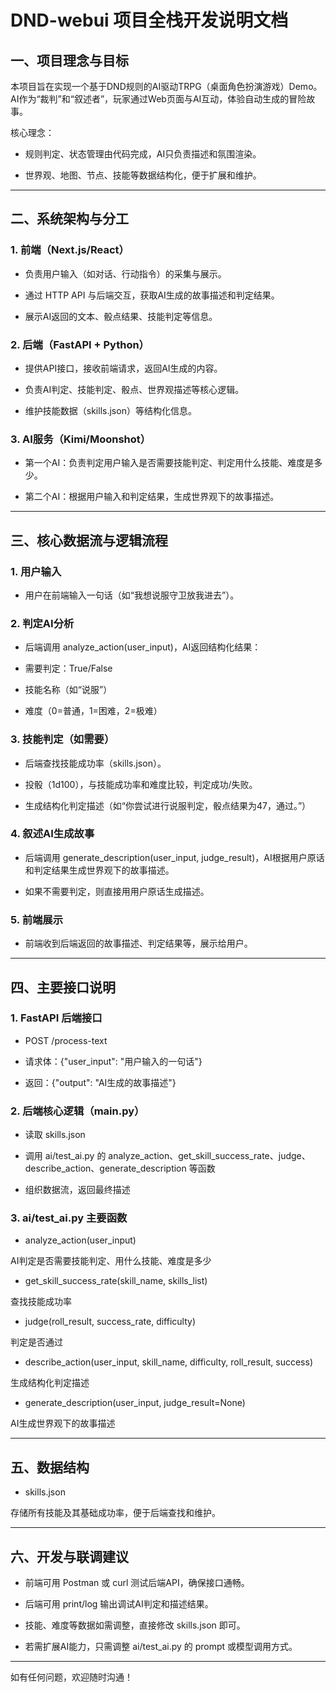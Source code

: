 # DND-webui 项目全栈开发说明文档

## 一、项目理念与目标

本项目旨在实现一个基于DND规则的AI驱动TRPG（桌面角色扮演游戏）Demo。AI作为“裁判”和“叙述者”，玩家通过Web页面与AI互动，体验自动生成的冒险故事。

核心理念：

- 规则判定、状态管理由代码完成，AI只负责描述和氛围渲染。

- 世界观、地图、节点、技能等数据结构化，便于扩展和维护。

------

## 二、系统架构与分工

### 1. 前端（Next.js/React）

- 负责用户输入（如对话、行动指令）的采集与展示。

- 通过 HTTP API 与后端交互，获取AI生成的故事描述和判定结果。

- 展示AI返回的文本、骰点结果、技能判定等信息。

### 2. 后端（FastAPI + Python）

- 提供API接口，接收前端请求，返回AI生成的内容。

- 负责AI判定、技能判定、骰点、世界观描述等核心逻辑。

- 维护技能数据（skills.json）等结构化信息。

### 3. AI服务（Kimi/Moonshot）

- 第一个AI：负责判定用户输入是否需要技能判定、判定用什么技能、难度是多少。

- 第二个AI：根据用户输入和判定结果，生成世界观下的故事描述。

------

## 三、核心数据流与逻辑流程

### 1. 用户输入

- 用户在前端输入一句话（如“我想说服守卫放我进去”）。

### 2. 判定AI分析

- 后端调用 analyze_action(user_input)，AI返回结构化结果：

- 需要判定：True/False

- 技能名称（如“说服”）

- 难度（0=普通，1=困难，2=极难）

### 3. 技能判定（如需要）

- 后端查找技能成功率（skills.json）。

- 投骰（1d100），与技能成功率和难度比较，判定成功/失败。

- 生成结构化判定描述（如“你尝试进行说服判定，骰点结果为47，通过。”）

### 4. 叙述AI生成故事

- 后端调用 generate_description(user_input, judge_result)，AI根据用户原话和判定结果生成世界观下的故事描述。

- 如果不需要判定，则直接用用户原话生成描述。

### 5. 前端展示

- 前端收到后端返回的故事描述、判定结果等，展示给用户。

------

## 四、主要接口说明

### 1. FastAPI 后端接口

- POST /process-text

- 请求体：{"user_input": "用户输入的一句话"}

- 返回：{"output": "AI生成的故事描述"}

### 2. 后端核心逻辑（main.py）

- 读取 skills.json

- 调用 ai/test_ai.py 的 analyze_action、get_skill_success_rate、judge、describe_action、generate_description 等函数

- 组织数据流，返回最终描述

### 3. ai/test_ai.py 主要函数

- analyze_action(user_input)

AI判定是否需要技能判定、用什么技能、难度是多少

- get_skill_success_rate(skill_name, skills_list)

查找技能成功率

- judge(roll_result, success_rate, difficulty)

判定是否通过

- describe_action(user_input, skill_name, difficulty, roll_result, success)

生成结构化判定描述

- generate_description(user_input, judge_result=None)

AI生成世界观下的故事描述

------

## 五、数据结构

- skills.json

存储所有技能及其基础成功率，便于后端查找和维护。



------

## 六、开发与联调建议

- 前端可用 Postman 或 curl 测试后端API，确保接口通畅。

- 后端可用 print/log 输出调试AI判定和描述结果。

- 技能、难度等数据如需调整，直接修改 skills.json 即可。

- 若需扩展AI能力，只需调整 ai/test_ai.py 的 prompt 或模型调用方式。

------

如有任何问题，欢迎随时沟通！